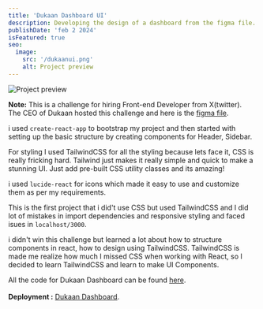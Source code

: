```yaml
---
title: 'Dukaan Dashboard UI'
description: Developing the design of a dashboard from the figma file.
publishDate: 'feb 2 2024'
isFeatured: true
seo:
  image:
    src: '/dukaanui.png'
    alt: Project preview
---
```


![Project preview](/dukaanui.png)

**Note:** This is a challenge for hiring Front-end Developer from X(twitter).<br> The CEO of Dukaan hosted this challenge and here is the  [figma file](https://www.figma.com/file/1QTpfgcJLng3SEHv3V7Nr4/Payouts-V2---2023?type=design&node-id=0%3A1&mode=design&t=kgpJwleaFWt52rEK-1).

 i used `create-react-app` to bootstrap my project and then started with setting up the basic structure by creating components for Header, Sidebar. 

 For styling I used TailwindCSS for all the styling because lets face it, CSS is really fricking hard. Tailwind just makes it really simple and quick to make a stunning UI. Just add pre-built CSS utility classes and its amazing! 

 i used `lucide-react` for icons which made  it easy to use and customize them as per my requirements.

 This is the first project that i did't use CSS but used TailwindCSS and I did lot of mistakes in import dependencies and responsive styling and faced isues in  `localhost/3000`.
 
 i didn't win this challenge  but learned a lot about how to structure components in react, how to design using TailwindCSS.
 TailwindCSS is made me realize  how much I missed CSS when working with React, so I decided to learn TailwindCSS and learn to make UI Components.

 All the code for Dukaan Dashboard can be found [here](https://github.com/Jananisankar21419/dukaan_ui).
<br>
<br>
**Deployment :** [ Dukaan Dashboard](https://dukaan-ui-nine.vercel.app/).